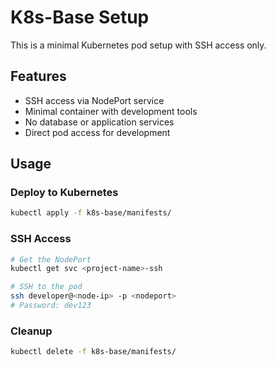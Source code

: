 # K8s-Base Setup

This is a minimal Kubernetes pod setup with SSH access only.

## Features
- SSH access via NodePort service
- Minimal container with development tools
- No database or application services
- Direct pod access for development

## Usage

### Deploy to Kubernetes
```bash
kubectl apply -f k8s-base/manifests/
```

### SSH Access
```bash
# Get the NodePort
kubectl get svc <project-name>-ssh

# SSH to the pod
ssh developer@<node-ip> -p <nodeport>
# Password: dev123
```

### Cleanup
```bash
kubectl delete -f k8s-base/manifests/
```
